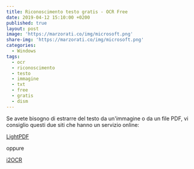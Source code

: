 ```yaml
---
title: Riconoscimento testo gratis - OCR Free
date: 2019-04-12 15:10:00 +0200
published: true
layout: post
image: 'https://marzorati.co/img/microsoft.png'
share-img: 'https://marzorati.co/img/microsoft.png'
categories:
  - Windows
tags:
  - ocr
  - riconoscimento
  - testo
  - immagine
  - txt
  - free
  - gratis
  - dism
---
```

Se avete bisogno di estrarre del testo da un'immagine o da un file PDF, vi consiglio questi due siti che hanno un servizio online:   

<a href="https://lightpdf.com/it/ocr" target="_blank">LightPDF</a>

oppure   

<a href="http://www.i2ocr.com/free-online-italian-ocr" target="_blank">i2OCR</a>
